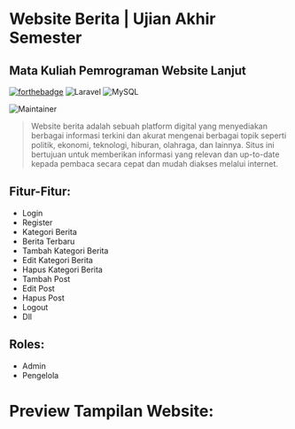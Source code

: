 # Website Berita | Ujian Akhir Semester

## Mata Kuliah Pemrograman Website Lanjut

[![forthebadge](https://forthebadge.com/images/badges/built-with-love.svg)](https://forthebadge.com)
![Laravel](https://img.shields.io/badge/laravel-%23FF2D20.svg?style=for-the-badge&logo=laravel&logoColor=white) ![MySQL](https://img.shields.io/badge/MySQL-005C84?style=for-the-badge&logo=mysql&logoColor=white)

![Maintainer](https://img.shields.io/badge/Author-Berlin_Marsyah_Yustina_|_22091397062-blue)

> Website berita adalah sebuah platform digital yang menyediakan berbagai informasi terkini dan akurat mengenai berbagai topik seperti politik, ekonomi, teknologi, hiburan, olahraga, dan lainnya. Situs ini bertujuan untuk memberikan informasi yang relevan dan up-to-date kepada pembaca secara cepat dan mudah diakses melalui internet.

## Fitur-Fitur:

-   Login
-   Register
-   Kategori Berita
-   Berita Terbaru
-   Tambah Kategori Berita
-   Edit Kategori Berita
-   Hapus Kategori Berita
-   Tambah Post
-   Edit Post
-   Hapus Post
-   Logout
-   Dll

## Roles:

-   Admin
-   Pengelola

# Preview Tampilan Website:


